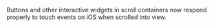 Buttons and other interactive widgets in scroll containers now respond properly to touch events on iOS when scrolled into view.
